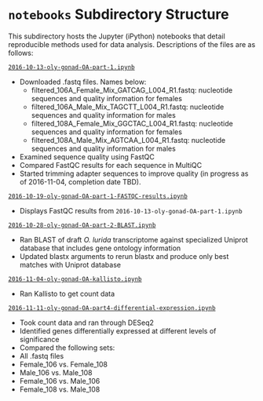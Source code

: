 # `notebooks` Subdirectory Structure
This subdirectory hosts the Jupyter (iPython) notebooks that detail reproducible methods used for data analysis. Descriptions of the files are as follows:

[`2016-10-13-oly-gonad-OA-part-1.ipynb`](https://github.com/yaaminiv/yaaminiv-fish546-2016/blob/master/notebooks/2016-10-13-oly-gonad-OA-part-1.ipynb)
- Downloaded .fastq files. Names below:
	- filtered_106A_Female_Mix_GATCAG_L004_R1.fastq: nucleotide sequences and quality information for females
	- filtered_106A_Male_Mix_TAGCTT_L004_R1.fastq: nucleotide sequences and quality information for males
	- filtered_108A_Female_Mix_GGCTAC_L004_R1.fastq: nucleotide sequences and quality information for females
	- filtered_108A_Male_Mix_AGTCAA_L004_R1.fastq: nucleotide sequences and quality information for males
- Examined sequence quality using FastQC
- Compared FastQC results for each sequence in MultiQC
- Started trimming adapter sequences to improve quality (in progress as of 2016-11-04, completion date TBD).

[`2016-10-19-oly-gonad-OA-part-1-FASTQC-results.ipynb`](https://github.com/yaaminiv/yaaminiv-fish546-2016/blob/master/notebooks/2016-10-19-oly-gonad-OA-part-1-FASTQC-results.ipynb)
- Displays FastQC results from `2016-10-13-oly-gonad-OA-part-1.ipynb`

[`2016-10-28-oly-gonad-OA-part-2-BLAST.ipynb`](https://github.com/yaaminiv/yaaminiv-fish546-2016/blob/master/notebooks/2016-10-28-oly-gonad-OA-part-2-BLAST.ipynb)
- Ran BLAST of draft *O. lurida* transcriptome against specialized Uniprot database that includes gene ontology information
- Updated blastx arguments to rerun blastx and produce only best matches with Uniprot database

[`2016-11-04-oly-gonad-OA-kallisto.ipynb`](https://github.com/yaaminiv/yaaminiv-fish546-2016/blob/master/notebooks/2016-11-04-oly-gonad-OA-part3-kallisto.ipynb)
- Ran Kallisto to get count data

[`2016-11-11-oly-gonad-OA-part4-differential-expression.ipynb`](https://github.com/yaaminiv/yaaminiv-fish546-2016/blob/master/notebooks/2016-11-11-oly-gonad-OA-part4-differential-expression.ipynb)
- Took count data and ran through DESeq2
- Identified genes differentially expressed at different levels of significance
- Compared the following sets:
 - All .fastq files
 - Female_106 vs. Female_108
 - Male_106 vs. Male_108
 - Female_106 vs. Male_106
 - Female_108 vs. Male_108
